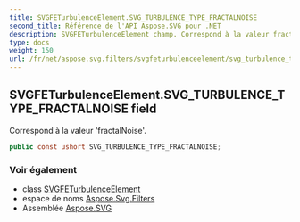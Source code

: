 ```yaml
---
title: SVGFETurbulenceElement.SVG_TURBULENCE_TYPE_FRACTALNOISE
second_title: Référence de l'API Aspose.SVG pour .NET
description: SVGFETurbulenceElement champ. Correspond à la valeur fractalNoise.
type: docs
weight: 150
url: /fr/net/aspose.svg.filters/svgfeturbulenceelement/svg_turbulence_type_fractalnoise/
---
```

## SVGFETurbulenceElement.SVG_TURBULENCE_TYPE_FRACTALNOISE field

Correspond à la valeur 'fractalNoise'.

```csharp
public const ushort SVG_TURBULENCE_TYPE_FRACTALNOISE;
```

### Voir également

* class [SVGFETurbulenceElement](../)
* espace de noms [Aspose.Svg.Filters](../../svgfeturbulenceelement/)
* Assemblée [Aspose.SVG](../../../)


